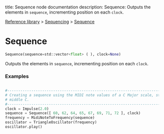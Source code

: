 title: Sequence node documentation
description: Sequence: Outputs the elements in `sequence`, incrementing position on each `clock`.

[Reference library](../../index.md) > [Sequencing](../index.md) > [Sequence](index.md)

# Sequence

```python
Sequence(sequence=std::vector<float> ( ), clock=None)
```

Outputs the elements in `sequence`, incrementing position on each `clock`.

### Examples

```python

#-------------------------------------------------------------------------------
# Creating a sequence using the MIDI note values of a C Major scale, starting on
# middle C.
#-------------------------------------------------------------------------------
clock = Impulse(2.0)
sequence = Sequence([ 60, 62, 64, 65, 67, 69, 71, 72 ], clock)
frequency = MidiNoteToFrequency(sequence)
oscillator = TriangleOscillator(frequency)
oscillator.play()

```

